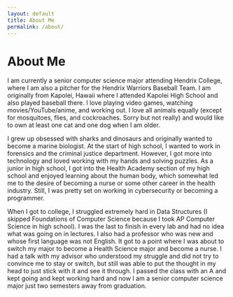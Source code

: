 ```yaml
---
layout: default
title: About Me
permalink: /about/
---
```

# About Me

I am currently a senior computer science major attending Hendrix College, where I am also a pitcher for the Hendrix Warriors Baseball Team. I am originally from Kapolei, Hawaii where I attended Kapolei High School and also played baseball there. I love playing video games, watching movies/YouTube/anime, and working out. I love all animals equally (except for mosquitoes, flies, and cockroaches. Sorry but not really) and would like to own at least one cat and one dog when I am older.

I grew up obsessed with sharks and dinosaurs and originally wanted to
become a marine biologist. At the start of high school, I wanted to work in forensics
and the criminal justice department. However, I got more into technology and loved working with my hands and solving puzzles. As a junior in high school, I got into the
Health Academy section of my high school and enjoyed learning about the human
body, which somewhat led me to the desire of becoming a nurse or some other
career in the health industry. Still, I was pretty set on working in cybersecurity
or becoming a programmer.

When I got to college, I struggled extremely hard in Data Structures (I skipped
Foundations of Computer Science because I took AP Computer Science in high school).
I was the last to finish in every lab and had no idea what was going on in lectures.
I also had a professor who was new and whose first language was not English.
It got to a point where I was about to switch my major to become a Health Science
major and become a nurse. I had a talk with my advisor who understood my struggle
and did not try to convince me to stay or switch, but still was able to put the
thought in my head to just stick with it and see it through. I passed the class
with an A and kept going and kept working hard and now I am a senior computer science major just two semesters away from graduation.
